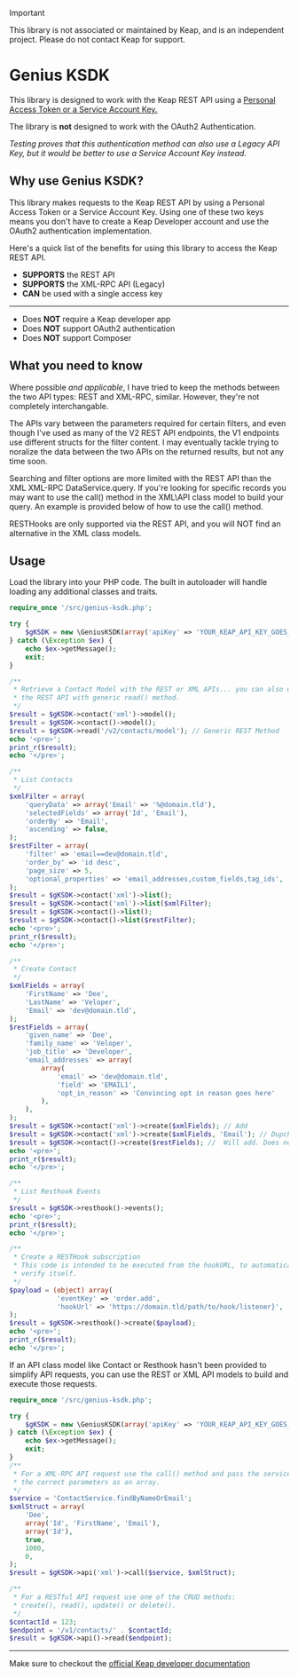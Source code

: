 > [!IMPORTANT]
> This library is not associated or maintained by Keap, and is an independent 
> project. Please do not contact Keap for support.

# Genius KSDK
This library is designed to work with the Keap REST API using a [Personal Access Token or a Service Account Key.](https://developer.infusionsoft.com/pat-and-sak/)

The library is **not** designed to work with the OAuth2 Authentication.

_Testing proves that this authentication method can also use a Legacy API Key,
but it would be better to use a Service Account Key instead._

## Why use Genius KSDK?
This library makes requests to the Keap REST API by using a Personal Access Token 
or a Service Account Key.  Using one of these two keys means you don't have to 
create a Keap Developer account and use the OAuth2 authentication implementation.

Here's a quick list of the benefits for using this library to access the Keap
REST API.

- **SUPPORTS** the REST API
- **SUPPORTS** the XML-RPC API (Legacy)
- **CAN** be used with a single access key
---
- Does **NOT** require a Keap developer app
- Does **NOT** support OAuth2 authentication
- Does **NOT** support Composer

## What you need to know
Where possible _and applicable_, I have tried to keep the methods between the two
API types: REST and XML-RPC, similar.  However, they're not completely interchangable.

The APIs vary between the parameters required for certain filters, and even though
I've used as many of the V2 REST API endpoints, the V1 endpoints use different
structs for the filter content.  I may eventually tackle trying to noralize the
data between the two APIs on the returned results, but not any time soon.

Searching and filter options are more limited with the REST API than the XML
XML-RPC DataService.query.  If you're looking for specific records you may want
to use the call() method in the XML\API class model to build your query. An 
example is provided below of how to use the call() method.

RESTHooks are only supported via the REST API, and you will NOT find an alternative
in the XML class models.

## Usage
Load the library into your PHP code.  The built in autoloader will handle loading 
any additional classes and traits.

```php
require_once '/src/genius-ksdk.php';

try {
    $gKSDK = new \GeniusKSDK(array('apiKey' => 'YOUR_KEAP_API_KEY_GOES_HERE'));
} catch (\Exception $ex) {
    echo $ex->getMessage();
    exit;
}

/**
 * Retrieve a Contact Model with the REST or XML APIs... you can also use the 
 * the REST API with generic read() method.
 */
$result = $gKSDK->contact('xml')->model();
$result = $gKSDK->contact()->model();
$result = $gKSDK->read('/v2/contacts/model'); // Generic REST Method
echo '<pre>';
print_r($result);
echo '</pre>';

/**
 * List Contacts
 */
$xmlFilter = array(
    'queryData' => array('Email' => '%@domain.tld'),
    'selectedFields' => array('Id', 'Email'),
    'orderBy' => 'Email',
    'ascending' => false,
);
$restFilter = array(
    'filter' => 'email==dev@domain.tld',
    'order_by' => 'id desc',
    'page_size' => 5,
    'optional_properties' => 'email_addresses,custom_fields,tag_ids',
);
$result = $gKSDK->contact('xml')->list();
$result = $gKSDK->contact('xml')->list($xmlFilter);
$result = $gKSDK->contact()->list();
$result = $gKSDK->contact()->list($restFilter); 
echo '<pre>';
print_r($result);
echo '</pre>';

/**
 * Create Contact
 */
$xmlFields = array(
    'FirstName' => 'Dee',
    'LastName' => 'Veloper',
    'Email' => 'dev@domain.tld',
);
$restFields = array(
    'given_name' => 'Dee',
    'family_name' => 'Veloper',
    'job_title' => 'Developer',
    'email_addresses' => array(
        array(
            'email' => 'dev@domain.tld',
            'field' => 'EMAIL1',
            'opt_in_reason' => 'Convincing opt in reason goes here'
        ),
    ),
);
$result = $gKSDK->contact('xml')->create($xmlFields); // Add
$result = $gKSDK->contact('xml')->create($xmlFields, 'Email'); // Dupcheck on contact email
$result = $gKSDK->contact()->create($restFields); //  Will add. Does not support dupCheck
echo '<pre>';
print_r($result);
echo '</pre>';

/**
 * List Resthook Events
 */
$result = $gKSDK->resthook()->events();
echo '<pre>';
print_r($result);
echo '</pre>';

/**
 * Create a RESTHook subscription
 * This code is intended to be executed from the hookURL, to automatically 
 * verify itself.
 */
$payload = (object) array(
            'eventKey' => 'order.add',
            'hookUrl' => 'https://domain.tld/path/to/hook/listener}',
);
$result = $gKSDK->resthook()->create($payload);
echo '<pre>';
print_r($result);
echo '</pre>';
```

If an API class model like Contact or Resthook hasn't been provided to simplify
API requests, you can use the REST or XML API models to build and execute 
those requests.

```php
require_once '/src/genius-ksdk.php';

try {
    $gKSDK = new \GeniusKSDK(array('apiKey' => 'YOUR_KEAP_API_KEY_GOES_HERE'));
} catch (\Exception $ex) {
    echo $ex->getMessage();
    exit;
}
/**
 * For a XML-RPC API request use the call() method and pass the service, and
 * the correct parameters as an array.
 */
$service = 'ContactService.findByNameOrEmail';
$xmlStruct = array(
    'Dee',
    array('Id', 'FirstName', 'Email'),
    array('Id'),
    true,
    1000,
    0,    
);
$result = $gKSDK->api('xml')->call($service, $xmlStruct);

/**
 * For a RESTful API request use one of the CRUD methods:
 * create(), read(), update() or delete().
 */
$contactId = 123;
$endpoint = '/v1/contacts/' . $contactId;
$result = $gKSDK->api()->read($endpoint);
```

---
Make sure to checkout the [official Keap developer documentation](https://developer.infusionsoft.com/developer-guide/)